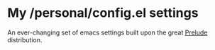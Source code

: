 # My /personal/config.el settings

An ever-changing set of emacs settings built upon the great [Prelude](https://github.com/bbatsov/prelude) distribution.

